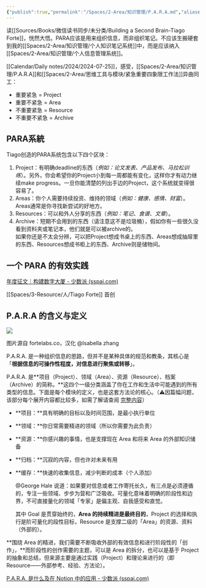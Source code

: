 ```yaml
---
{"publish":true,"permalink":"/Spaces/2-Area/知识管理/P.A.R.A.md","aliases":"什么是PARA笔记组织法 PARA","title":"PARA","created":"2022-06-09","modified":"2024-07-25","cssclasses":""}
---
```



读[[Sources/Books/微信读书同步/未分类/Building a Second Brain-Tiago Forte]]，恍然大悟。PARA应该是用来组织信息，而非组织笔记。不应该生搬硬套到我的[[Spaces/2-Area/知识管理/个人知识笔记系统]]中，而是应该纳入[[Spaces/2-Area/知识管理/个人信息管理系统]]。

[[Calendar/Daily notes/2024/2024-07-25]]，感受，[[Spaces/2-Area/知识管理/P.A.R.A]]和[[Spaces/2-Area/思维工具与模块/紧急重要四象限工作法]]异曲同工：

- 重要紧急 = Project
- 重要不紧急 = Area
- 不重要紧急 = Resource
- 不重要不紧急 = Archive

## PARA系統

Tiago创造的PARA系统包含以下四个区块：

1. Project：有明确deadline的东西（*例如：论文发表、产品发布、马拉松训练*）。另外，你会希望你的Project小到每一周都能有变化，这样你才有动力继续make progress。一旦你能清楚的列出手边的Project，这个系统就变得很容易了。
2. Areas：你个人需要持续投资、维持的领域（*例如：健康、感情、财富*）。Areas通常是你寻找新尝试的好地方。
3. Resources：可以和外人分享的东西（*例如：笔记、食谱、文章*）。
4. Archive：短期不会用到的东西（请注意这不是垃圾桶），假如你有一些很久没看到资料夹或笔记本，他们就是可以被archive的。  
如果你还是不太会分辨，可以把Project想成书桌上的东西、Areas想成抽屉里的东西、Resources想成书柜上的东西、Archive则是储物间。

## 一个 PARA 的有效实践

[年度征文｜构建数字大厦 - 少数派 (sspai.com)](https://sspai.com/post/71707)

[[Spaces/3-Resource/人/Tiago Forte]] 首创

## P.A.R.A 的含义与定义

![](https://img2.oldwinter.top/PARA_image_1.png)

图片源自 fortelabs.co，汉化 @Isabella zhang

P.A.R.A. 是一种组织信息的思路，但并不是某种具体的规范和教条，其核心是「**根据信息的可操作性程度，对信息进行聚焦或转移**」。

P.A.R.A. 是**项目（Project）、领域（Area）、资源（Resource）、档案（Archive）的简称。**这四个一级分类涵盖了你在工作和生活中可能遇到的所有类型的信息。下面是每个模块的定义，也是这套方法论的核心。（⚠️因篇幅问题，该部分每个展开内容都比较多，如需了解请查阅 [完整内容](https://index.pmthinking.com/P-A-R-A-Notion-19909e5aac3049d887197dcfb1e97fd5)）

- **项目：**具有明确的目标以及时间范围，是最小执行单位
- **领域：**你日常需要精进的领域（所以你需要为此负责）
- **资源：**你感兴趣的事情，也是支撑现在 Area 和将来 Area 的外部知识储备
- **归档：**沉寂的内容，但也许对未来有用
- **缓存：**快速的收集信息，减少判断的成本（个人添加）

  @George Hale 说道：如果要对信息或者工作寄托长久，有三点是必须遵循的，专注一些领域、步步为营和广泛吸收。可量化意味着明确的阶段性和边界，不可直接量化的领域「专家」是偏主观、自我感受和直觉。

  其中 Goal 是贯穿始终的，**Area 的持续精进是最终目的**，Project 的选择和执行是阶可量化的段性目标，Resource 是支撑二级的「Area」的资源、资料（外部的）。

**围绕 Area 的精进，我们需要不断吸收外部的有效信息和进行阶段性的「创作」，**而阶段性的创作需要的主题，可以是 Area 的拆分，也可以是基于 Project 的抽象和总结，但来源主要是通过实践（Project）和理论来进行的（即 Resource——外部参考、经验、方法论）。

[P.A.R.A. 是什么及在 Notion 中的应用 - 少数派 (sspai.com)](https://sspai.com/post/61459)